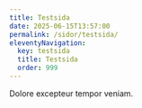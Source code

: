 ```yaml
---
title: Testsida
date: 2025-06-15T13:57:00
permalink: /sidor/testsida/
eleventyNavigation:
  key: testsida
  title: Testsida
  order: 999
---
```

Dolore excepteur tempor veniam.
